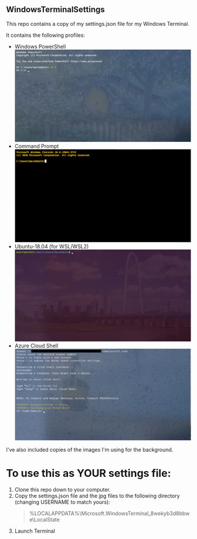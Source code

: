 ## WindowsTerminalSettings

This repo contains a copy of my settings.json file for my Windows Terminal.

It contains the following profiles:
* Windows PowerShell
![PowerShell](./img/PowerShell-screenshot.png)
* Command Prompt
![CommandPrompt](./img/commandprompt-screenshot.png)
* Ubuntu-18.04 (for WSL/WSL2)
![Ubuntu](./img/Ubuntu-screenshot.png)
* Azure Cloud Shell
![AzCloudShell](./img/AzCloudshell-screenshot.png)

I've also included copies of the images I'm using for the background.  

# To use this as YOUR settings file:
1. Clone this repo down to your computer.
2. Copy the settings.json file and the jpg files to the following directory (changing USERNAME to match yours):
    >%LOCALAPPDATA%\Microsoft.WindowsTerminal_8wekyb3d8bbwe\LocalState
3. Launch Terminal
